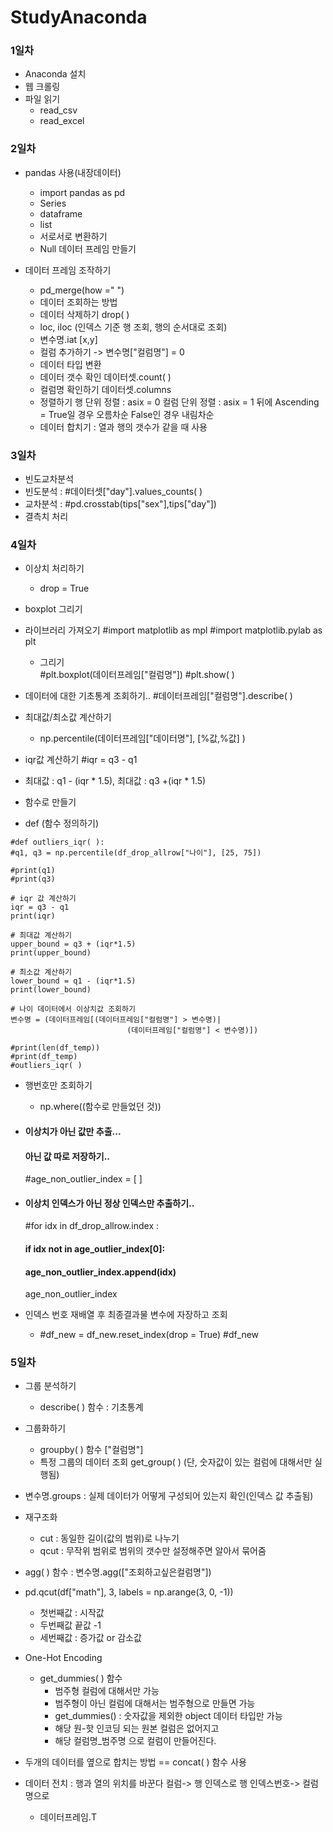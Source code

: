 # StudyAnaconda

### 1일차 

- Anaconda 설치
- 웹 크롤링
- 파일 읽기 
  - read_csv
  - read_excel

### 2일차

- pandas 사용(내장데이터)
  - import pandas as pd
  - Series
  - dataframe
  - list
  - 서로서로 변환하기
  - Null 데이터 프레임 만들기
		
- 데이터 프레임 조작하기
  - pd_merge(how =" ")
  - 데이터 조회하는 방법
  - 데이터 삭제하기 drop( )
  - loc, iloc (인덱스 기준 행 조회, 행의 순서대로 조회)
  - 변수명.iat [x,y]
  - 컬럼 추가하기 -> 변수명["컬럼명"] = 0
  - 데이터 타입 변환
  - 데이터 갯수 확인 데이터셋.count( )
  - 컬럼명 확인하기 데이터셋.columns
  - 정렬하기  행 단위 정렬 : asix = 0 
	     컬럼 단위 정렬 : asix = 1 뒤에 Ascending = True일 경우 오름차순 False인 경우 내림차순
  - 데이터 합치기 : 열과 행의 갯수가 같을 때 사용

### 3일차 
  - 빈도교차분석
   - 빈도분석 : #데이터셋["day"].values_counts( )
   - 교차분석 : #pd.crosstab(tips["sex"],tips["day"])
   - 결측치 처리

### 4일차 
  
  - 이상치 처리하기
    -  drop = True
  -  boxplot 그리기
  
  - 라이브러리 가져오기
     #import matplotlib as mpl
     #import matplotlib.pylab as plt
   
    - 그리기  
     #plt.boxplot(데이터프레임["컬럼명"])
     #plt.show( )
  
  - 데이터에 대한 기초통계 조회하기.. 
      #데이터프레임["컬럼명"].describe( )
  
  - 최대값/최소값 계산하기
    - np.percentile(데이터프레임["데이터명"], [%값,%값] )
  
  - iqr값 계산하기 
      #iqr = q3 - q1
   - 최대값 : q1 - (iqr * 1.5), 최대값 : q3 +(iqr * 1.5)

  - 함수로 만들기 
   - def (함수 정의하기)
    
    #def outliers_iqr( ): 
    #q1, q3 = np.percentile(df_drop_allrow["나이"], [25, 75])
    
    #print(q1)
    #print(q3)
    
    # iqr 값 계산하기 
    iqr = q3 - q1
    print(iqr)
    
    # 최대값 계산하기 
    upper_bound = q3 + (iqr*1.5)
    print(upper_bound)
    
    # 최소값 계산하기
    lower_bound = q1 - (iqr*1.5)
    print(lower_bound)
    
    # 나이 데이터에서 이상치값 조회하기 
    변수명 = (데이터프레임[(데이터프레임["컬럼명"] > 변수명)|
                              (데이터프레임["컬럼명"] < 변수명)])
                    
    #print(len(df_temp))
    #print(df_temp)
    #outliers_iqr( )
 
  - 행번호만 조회하기
    - np.where((함수로 만들었던 것))

  - #### 이상치가 아닌 값만 추출...
    
    #### 아닌 값 따로 저장하기..

    #age_non_outlier_index = [ ]

  - #### 이상치 인덱스가 아닌 정상 인덱스만 추출하기..
    
    #for idx in df_drop_allrow.index :
    ####    if idx not in age_outlier_index[0]:
    ####        age_non_outlier_index.append(idx)
        
    age_non_outlier_index

  - 인덱스 번호 재배열 후 최종결과물 변수에 자장하고 조회
    - #df_new = df_new.reset_index(drop = True)
     #df_new

### 5일차 
  - 그룹 분석하기
    - describe( ) 함수 : 기초통계
  
  - 그룹화하기  
    - groupby( ) 함수 ["컬럼명"]
     - 특정 그룹의 데이터 조회 get_group( ) (단, 숫자값이 있는 컬럼에 대해서만 실행됨)
  - 변수명.groups : 실제 데이터가 어떻게 구성되어 있는지 확인(인덱스 값 추출됨)
  
  - 재구조화
    - cut : 동일한 길이(값의 범위)로 나누기
    - qcut : 무작위 범위로 범위의 갯수만 설정해주면 알아서 묶어줌
  - agg( ) 함수 : 변수명.agg(["조회하고싶은컬럼명"])
  
  - pd.qcut(df["math"], 3, labels = np.arange(3, 0, -1))
    - 첫번째값 : 시작값
    - 두번째값 끝값 -1
    - 세번째값 : 증가값 or 감소값
  
  - One-Hot Encoding
    - get_dummies( ) 함수
      -  범주형 컬럼에 대해서만 가능
      -  범주형이 아닌 컬럼에 대해서는 범주형으로 만들면 가능
      -  get_dummies() : 숫자값을 제외한 object 데이터 타입만 가능
      -  해당 원-핫 인코딩 되는 원본 컬럼은 없어지고 
      -  해당 컬럼명_범주명 으로 컬럼이 만들어진다.
  - 두개의 데이터를 옆으로 합치는 방법 == concat( ) 함수 사용
  - 데이터 전치 : 행과 열의 위치를 바꾼다 컬럼-> 행 인덱스로 
				    행 인덱스번호-> 컬럼명으로 
      - 데이터프레임.T


   